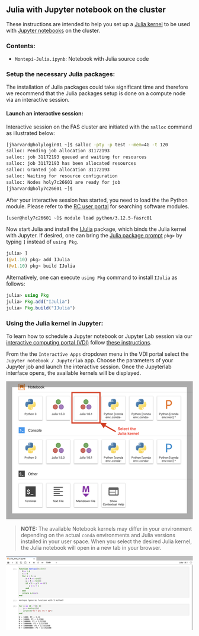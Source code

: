 ## Julia with Jupyter notebook on the cluster

These instructions are intended to help you set up a [Julia
kernel](https://github.com/JuliaLang/IJulia.jl) to be used with
[Jupyter notebooks](https://jupyter.readthedocs.io/en/latest/) on the
cluster.

### Contents:
* `Montepi-Julia.ipynb`: Notebook with Julia source code

### Setup the necessary Julia packages:

The installation of Julia packages could take significant time and
therefore we recommend that the Julia packages setup is done on a
compute node via an interactive session.

#### Launch an interactive session:

Interactive session on the FAS cluster are initiated with the
<code>salloc</code> command as illustrated below:

```bash
[jharvard@holylogin01 ~]$ salloc -pty -p test --mem=4G -t 120
salloc: Pending job allocation 31172193
salloc: job 31172193 queued and waiting for resources
salloc: job 31172193 has been allocated resources
salloc: Granted job allocation 31172193
salloc: Waiting for resource configuration
salloc: Nodes holy7c26601 are ready for job
[jharvard@holy7c26601 ~]$
```
After your interactive session has started, you need to load the the
Python module. Please refer to the [RC user
portal](https://portal.rc.fas.harvard.edu/p3/build-reports/) for
searching software modules.

```bash
[user@holy7c26601 ~]$ module load python/3.12.5-fasrc01
```
Now start Julia and install the
[IJulia](https://github.com/JuliaLang/IJulia.jl) package, which binds
the Julia kernel with Jupyter. If desired, one can bring the [Julia
package
prompt](https://github.com/JuliaPy/Conda.jl?tab=readme-ov-file) `pkg>`
by typing `]` instead of `using Pkg`.

```julia
julia> ]
(@v1.10) pkg> add IJulia
(@v1.10) pkg> build IJulia
```
Alternatively, one can execute `using Pkg` command to install `IJulia` as follows:
```julia
julia> using Pkg
julia> Pkg.add("IJulia")
julia> Pkg.build("IJulia")
```

### Using the Julia kernel in Jupyter:

To learn how to schedule a Jupyter notebook or Jupyter Lab session via
our [interactive computing portal
(VDI)](https://vdi.rc.fas.harvard.edu/) follow [these
instructions](https://docs.rc.fas.harvard.edu/kb/vdi-apps/#Jupyter_Notebook).

From the the <code>Interactive Apps</code> dropdown menu in the VDI
portal select the <code>Jupyter notebook / Jupyterlab</code>
app. Choose the parameters of your Jupyter job and launch the
interactive session. Once the Jupyterlab interface opens, the
available kernels will be displayed.

![Julia VDI kernels](Images/julia-vdi-1.png)

> **NOTE:** The available Notebook kernels may differ in your
    environment depending on the actual <code>conda</code>
    environments and Julia versions installed in your user space. When
    you select the desired Julia kernel, the Julia notebook will open
    in a new tab in your browser.

![Julia VDI](Images/julia-vdi-2.png)




